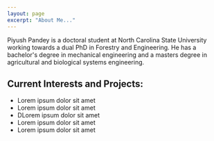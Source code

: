 ```yaml
---
layout: page
excerpt: "About Me..."
---
```


Piyush Pandey is a doctoral student at North Carolina State University working towards a dual PhD in Forestry and Engineering. He has a bachelor's degree in mechanical engineering and a masters degree in agricultural and biological systems engineering.

## Current Interests and Projects:

- Lorem ipsum dolor sit amet
- Lorem ipsum dolor sit amet
- DLorem ipsum dolor sit amet
- Lorem ipsum dolor sit amet
- Lorem ipsum dolor sit amet
